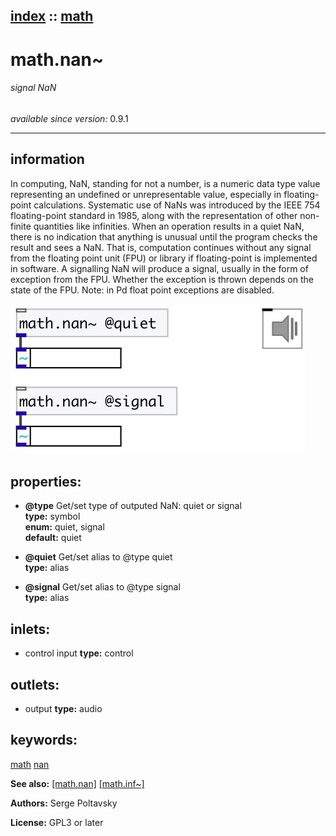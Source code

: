 [index](index.html) :: [math](category_math.html)
---

# math.nan~

###### signal NaN

*available since version:* 0.9.1

---


## information
In computing, NaN, standing for not a number, is a numeric data type value
            representing an undefined or unrepresentable value, especially in floating-point
            calculations. Systematic use of NaNs was introduced by the IEEE 754 floating-point
            standard in 1985, along with the representation of other non-finite quantities like
            infinities.
When an operation results in a quiet NaN, there is no indication that anything is
            unusual until the program checks the result and sees a NaN. That is, computation
            continues without any signal from the floating point unit (FPU) or library if
            floating-point is implemented in software. A signalling NaN will produce a signal,
            usually in the form of exception from the FPU. Whether the exception is thrown depends
            on the state of the FPU.
Note: in Pd float point exceptions are disabled.



[![example](../examples/img/math.nan~.jpg)](../examples/pd/math.nan~.pd)







## properties:

* **@type** 
Get/set type of outputed NaN: quiet or signal<br>
__type:__ symbol<br>
__enum:__ quiet, signal<br>
__default:__ quiet<br>

* **@quiet** 
Get/set alias to @type quiet<br>
__type:__ alias<br>

* **@signal** 
Get/set alias to @type signal<br>
__type:__ alias<br>



## inlets:

* control input 
__type:__ control<br>



## outlets:

* output
__type:__ audio<br>



## keywords:

[math](keywords/math.html)
[nan](keywords/nan.html)



**See also:**
[\[math.nan\]](math.nan.html)
[\[math.inf~\]](math.inf~.html)




**Authors:** Serge Poltavsky




**License:** GPL3 or later





